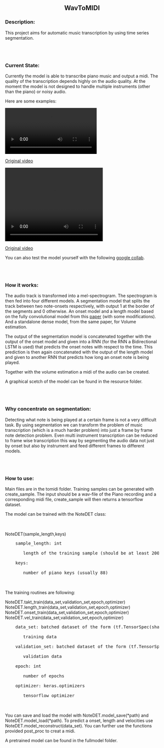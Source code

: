 ## <p style="text-align:center"> WavToMIDI </p>

### Description:
This project aims for automatic music transcription by using time series segmentation.

<br/> <br/>
### Current State:
Currently the model is able to transcribe piano music and output a midi. The quality of the transcription depends highly on the audio quality. At the moment the model is not designed to handle multiple instruments (other than the piano) or noisy audio.

Here are some examples:

<video src="https://www.youtube.com/watch?v=Jo7ox5ptjGY" controls="controls" style="max-width: 730px;">
</video>

[Original video](https://www.youtube.com/watch?v=Jo7ox5ptjGY)

<video width="320" height="240" controls>
  <source src="https://raw.githubusercontent.com/shafiiganjeh/wav_to_midi/main/resources/mario.mp4" type="video/mp4">
</video>

[Original video](https://www.youtube.com/watch?v=SdqKEHqt94g)

You can also test the model yourself with the following 
[google collab](https://colab.research.google.com/drive/1mvlBuz1tMfBfPryfPbepGqmLCfhL-Uke#scrollTo=2S8a6_o1P5tE).

<br/> <br/>
### How it works:
The audio track is transformed into a mel-spectrogram. The spectrogram is then fed into four different models. A segmentation model that splits the track between two note-onsets respectively, with output 1 at the border of the segments and 0 otherwise. 
An onset model and a length model based on the fully convolutional model from this [paper](https://archives.ismir.net/ismir2016/paper/000179.pdf) (with some modifications). 
And a standalone dense model, from the same paper, for Volume estimation.

The output of the segmentation model is concatenated together with the output of the onset model and given into a RNN (for the RNN a Bidirectional LSTM is used) that predicts the onset notes with respect to the time. This prediction is then again concatenated with the output of the length model and given to another RNN that predicts how long an onset note is being played. 

Together with the volume estimation a midi of the audio can be created.

A graphical scetch of the model can be found in the resource folder.

<br/> <br/>
### Why concentrate on segmentation:
Detecting what note is being played at a certain frame is not a very difficult task. By using segmentation we can transform the problem of music transcription (which is a much harder problem) into just a frame by frame note detection problem. Even multi instrument transcription can be reduced to frame wise transcription this way by segmenting the audio data not just by onset but also by instrument and feed different frames to different models.

<br/> <br/>
### How to use:
Main files are in the tomidi folder. Training samples can be generated with create_sample. The input should be a wav-file of the Piano recording and a corresponding midi file, create_sample will then returns a tensorflow dataset.

The model can be trained with the NoteDET class:

<br/> <br/>
NoteDET(sample_length,keys)

<pre>
    sample_length: int
    
       length of the training sample (should be at least 200)
       
    keys: 
    
       number of piano keys (usually 88)
</pre>
<br/> <br/>
The training routines are following:

NoteDET.takt_train(data_set,validation_set,epoch,optimizer)
NoteDET.length_train(data_set,validation_set,epoch,optimizer)
NoteDET.onset_train(data_set,validation_set,epoch,optimizer)
NoteDET.vel_train(data_set,validation_set,epoch,optimizer)

<pre>
    data_set: batched dataset of the form (tf.TensorSpec(shape=(sample_length, 230, 1), dtype=tf.float32), tf.TensorSpec(shape=(sample_length, keys), dtype=tf.float32), tf.TensorSpec(shape=(sample_length, keys), dtype=tf.float32)), tf.TensorSpec(shape=(sample_length, keys), dtype=tf.float32)
    
       training data
       
    validation_set: batched dataset of the form (tf.TensorSpec(shape=(sample_length, 230, 1), dtype=tf.float32), tf.TensorSpec(shape=(sample_length, keys), dtype=tf.float32), tf.TensorSpec(shape=(sample_length, keys), dtype=tf.float32)), tf.TensorSpec(shape=(sample_length, keys), dtype=tf.float32)
    
       validation data 
       
    epoch: int
    
       number of epochs
       
    optimizer: keras.optimizers
    
       tensorflow optimizer
</pre>

<br/> <br/>
You can save and load the model with NoteDET.model_save(*path) and NoteDET.model_load(*path). 
To predict a onset, length and velocities use NoteDET.model_reconstruct(data_set).
You can further use the functions provided post_proc to creat a midi.

A pretrained model can be found in the fullmodel folder.









